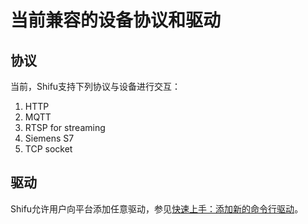 # 当前兼容的设备协议和驱动
## 协议
当前，Shifu支持下列协议与设备进行交互：
1. HTTP
2. MQTT
3. RTSP for streaming
4. Siemens S7
5. TCP socket

## 驱动
Shifu允许用户向平台添加任意驱动，参见[快速上手：添加新的命令行驱动](./getting_started_add_new_commandline_driver.md)。